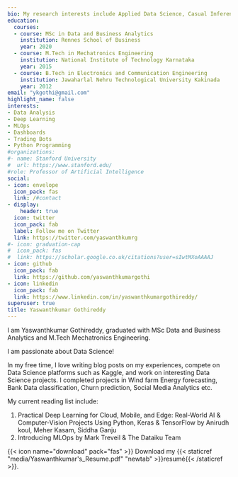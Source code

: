 ```yaml
---
bio: My research interests include Applied Data Science, Casual Inference, and Data Analytics
education:
  courses:
  - course: MSc in Data and Business Analytics
    institution: Rennes School of Business
    year: 2020
  - course: M.Tech in Mechatronics Engineering
    institution: National Institute of Technology Karnataka
    year: 2015
  - course: B.Tech in Electronics and Communication Engineering
    institution: Jawaharlal Nehru Technological University Kakinada
    year: 2012
email: "ykgothi@gmail.com"
highlight_name: false
interests:
- Data Analysis
- Deep Learning
- MLOps
- Dashboards
- Trading Bots
- Python Programming
#organizations:
#- name: Stanford University
#  url: https://www.stanford.edu/
#role: Professor of Artificial Intelligence
social:
- icon: envelope
  icon_pack: fas
  link: /#contact
- display:
    header: true
  icon: twitter
  icon_pack: fab
  label: Follow me on Twitter
  link: https://twitter.com/yaswanthkumrg
#- icon: graduation-cap
#  icon_pack: fas
#  link: https://scholar.google.co.uk/citations?user=sIwtMXoAAAAJ
- icon: github
  icon_pack: fab
  link: https://github.com/yaswanthkumargothi
- icon: linkedin
  icon_pack: fab
  link: https://www.linkedin.com/in/yaswanthkumargothireddy/
superuser: true
title: Yaswanthkumar Gothireddy
---
```


I am Yaswanthkumar Gothireddy, graduated with MSc Data and Business Analytics and M.Tech Mechatronics Engineering.

I am passionate about Data Science!

In my free time, I love writing blog posts on my experiences, compete on Data Science platforms such as Kaggle, and work on interesting Data Science projects. I completed projects in Wind farm Energy forecasting, Bank Data classification, Churn prediction, Social Media Analytics etc. 

My current reading list include:

1. Practical Deep Learning for Cloud, Mobile, and Edge: Real-World AI & Computer-Vision Projects Using Python, Keras & TensorFlow by Anirudh koul, Meher Kasam, Siddha Ganju
2. Introducing MLOps by Mark Treveil & The Dataiku Team

{{< icon name="download" pack="fas" >}} Download my {{< staticref "media/Yaswanthkumar's_Resume.pdf" "newtab" >}}resumé{{< /staticref >}}.
